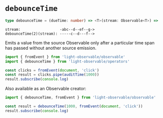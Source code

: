 # `debounceTime`
```typescript
type debounceTime = (dueTime: number) => <T>(stream: Observable<T>) => Observable<T>
```

```
stream:                  -abc--d--ef--g->
debounceTime(2)(stream): -----c--d---f-->

```

Emits a value from the source Observable only after a particular time span has passed without another source emission.
```typescript
import { fromEvent } from 'light-observable/observable'
import { debounceTime } from 'light-observable/operators'

const clicks = fromEvent(document, 'click')
const result = clicks.pipe(auditTime(1000))
result.subscribe(console.log)
```

Also available as an Observable creator:
```typescript
import { debounceTime, fromEvent } from 'light-observable/observable'

const result = debounceTime(1000, fromEvent(document, 'click'))
result.subscribe(console.log)
```
